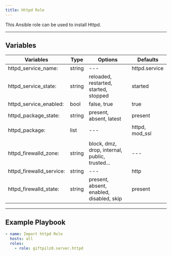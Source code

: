 ```yaml
---
title: Httpd Role
---
```


This Ansible role can be used to install Httpd.

______________________________________________________________________

## Variables

| Variables                | Type   | Options                                        | Defaults       |
| ------------------------ | ------ | ---------------------------------------------- | -------------- |
| httpd_service_name:      | string | ---                                            | httpd.service  |
| httpd_service_state:     | string | reloaded, restarted, started, stopped          | started        |
| httpd_service_enabled:   | bool   | false, true                                    | true           |
| httpd_package_state:     | string | present, absent, latest                        | present        |
| httpd_package:           | list   | ---                                            | httpd, mod_ssl |
|                          |        |                                                |                |
| httpd_firewalld_zone:    | string | block, dmz, drop, internal, public, trusted... | ---            |
| httpd_firewalld_service: | string | ---                                            | http           |
| httpd_firewalld_state:   | string | present, absent, enabled, disabled, skip       | present        |

______________________________________________________________________

## Example Playbook

```yaml
- name: Import httpd Role
  hosts: all
  roles:
    - role: giftpilz0.server.httpd
```
